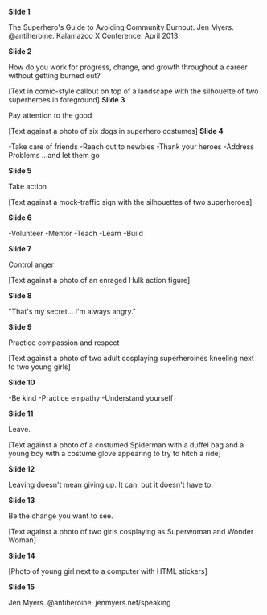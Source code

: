 __Slide 1__

The Superhero's Guide to Avoiding Community Burnout. Jen Myers. @antiheroine. Kalamazoo X Conference. April 2013

__Slide 2__

How do you work for progress, change, and growth throughout a career without getting burned out?

[Text in comic-style callout on top of a landscape with the silhouette of two superheroes in foreground]
__Slide 3__

Pay attention to the good

[Text against a photo of six dogs in superhero costumes]
__Slide 4__

-Take care of friends
-Reach out to newbies
-Thank your heroes
-Address Problems
...and let them go

__Slide 5__

Take action

[Text against a mock-traffic sign with the silhouettes of two superheroes]

__Slide 6__

-Volunteer
-Mentor
-Teach
-Learn
-Build

__Slide 7__

Control anger

[Text against a photo of an enraged Hulk action figure]

__Slide 8__

"That's my secret... I'm always angry."

__Slide 9__

Practice compassion and respect

[Text against a photo of two adult cosplaying superheroines kneeling next to two young girls]

__Slide 10__

-Be kind
-Practice empathy
-Understand yourself

__Slide 11__

Leave.

[Text against a photo of a costumed Spiderman with a duffel bag and a young boy with a costume glove appearing to try to hitch a ride]

__Slide 12__

Leaving doesn't mean giving up. It can, but it doesn't have to.

__Slide 13__

Be the change you want to see.

[Text against a photo of two girls cosplaying as Superwoman and Wonder Woman]

__Slide 14__

[Photo of young girl next to a computer with HTML stickers]

__Slide 15__

Jen Myers. @antiheroine. jenmyers.net/speaking